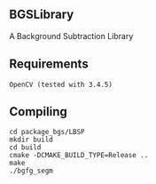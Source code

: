 ## BGSLibrary
A Background Subtraction Library


Requirements
---------

    OpenCV (tested with 3.4.5)


Compiling
---------

    cd package_bgs/LBSP
    mkdir build
    cd build
    cmake -DCMAKE_BUILD_TYPE=Release ..
    make
    ./bgfg_segm


